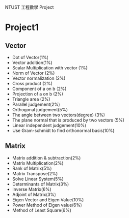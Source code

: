 NTUST 工程數學 Project

# Project1
## Vector
- Dot of Vector(1%)
- Vector addition(1%)
- Scalar Multiplication with vector (1%)
- Norm of Vector (2%)
- Vector normalization (2%)
- Cross product (2%)
- Component of a on b (2%)
- Projection of a on b (2%)
- Triangle area (2%)
- Parallel judgement(2%)
- Orthogonal judgement(5%)
- The angle between two vectors(degree) (3%)
- The plane normal that is produced by two vectors (5%)
- Linear independent judgement(10%)
- Use Gram-schmidt to find orthonormal basis(10%)

## Matrix
- Matrix addition & subtraction(2%)
- Matrix Multiplication(2%)
- Rank of Matrix(5%)
- Matrix Transpose(2%)
- Solve Linear System(5%)
- Determinants of Matrix(3%)
- Inverse Matrix(6%)
- Adjoint of Matrix(3%)
- Eigen Vector and Eigen Value(10%)
- Power Method of Eigen value(6%)
- Method of Least Square(6%)